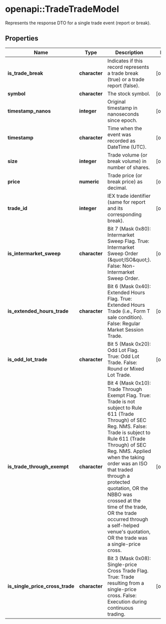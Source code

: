# openapi::TradeTradeModel

Represents the response DTO for a single trade event (report or break).

## Properties
Name | Type | Description | Notes
------------ | ------------- | ------------- | -------------
**is_trade_break** | **character** | Indicates if this record represents a trade break (true) or a trade report (false). | [optional] 
**symbol** | **character** | The stock symbol. | [optional] 
**timestamp_nanos** | **integer** | Original timestamp in nanoseconds since epoch. | [optional] 
**timestamp** | **character** | Time when the event was recorded as DateTime (UTC). | [optional] 
**size** | **integer** | Trade volume (or break volume) in number of shares. | [optional] 
**price** | **numeric** | Trade price (or break price) as decimal. | [optional] 
**trade_id** | **integer** | IEX trade identifier (same for report and its corresponding break). | [optional] 
**is_intermarket_sweep** | **character** | Bit 7 (Mask 0x80): Intermarket Sweep Flag.  True: Intermarket Sweep Order (\&quot;ISO\&quot;).  False: Non-Intermarket Sweep Order. | [optional] 
**is_extended_hours_trade** | **character** | Bit 6 (Mask 0x40): Extended Hours Flag.  True: Extended Hours Trade (i.e., Form T sale condition).  False: Regular Market Session Trade. | [optional] 
**is_odd_lot_trade** | **character** | Bit 5 (Mask 0x20): Odd Lot Flag.  True: Odd Lot Trade.  False: Round or Mixed Lot Trade. | [optional] 
**is_trade_through_exempt** | **character** | Bit 4 (Mask 0x10): Trade Through Exempt Flag.  True: Trade is not subject to Rule 611 (Trade Through) of SEC Reg. NMS.  False: Trade is subject to Rule 611 (Trade Through) of SEC Reg. NMS.  Applied when the taking order was an ISO that traded through a protected quotation,  OR the NBBO was crossed at the time of the trade,  OR the trade occurred through a self-helped venue&#39;s quotation,  OR the trade was a single-price cross. | [optional] 
**is_single_price_cross_trade** | **character** | Bit 3 (Mask 0x08): Single-price Cross Trade Flag.  True: Trade resulting from a single-price cross.  False: Execution during continuous trading. | [optional] 


